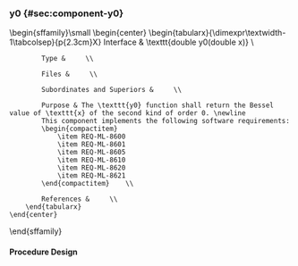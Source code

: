 ### y0  {#sec:component-y0}

\begin{sffamily}\small
	\begin{center}
		\begin{tabularx}{\dimexpr\textwidth-1\tabcolsep}{p{2.3cm}X}
			Interface       & \texttt{double y0(double x)} \\ 
			
			Type &     \\ 
			
			Files &     \\ 
			
			Subordinates and Superiors &     \\ 
			
			Purpose & The \texttt{y0} function shall return the Bessel value of \texttt{x} of the second kind of order 0. \newline
			This component implements the following software requirements:
			\begin{compactitem}
				\item REQ-ML-8600
				\item REQ-ML-8601
				\item REQ-ML-8605
				\item REQ-ML-8610
				\item REQ-ML-8620
				\item REQ-ML-8621
			\end{compactitem}    \\ 
			
			References &     \\ 
		\end{tabularx}
	\end{center}
\end{sffamily}

#### Procedure Design
